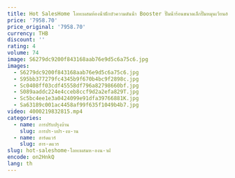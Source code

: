 ```yaml
---
title: Hot SalesHome โลหะผสมห้องน้ําฝักบัวความดันน้ํา Booster ปั๊มน้ําร้อนขนาดเล็กปั๊มหมุนเวียนอัตโนมัติ
price: '7958.70'
price_original: '7958.70'
currency: THB
discount: ''
rating: 4
volume: 74
image: S6279dc9200f843168aab76e9d5c6a75c6.jpg
images:
  - S6279dc9200f843168aab76e9d5c6a75c6.jpg
  - S95bb377279fc4345b9f670b4bc9f2898c.jpg
  - Sc0408ff03cdf45558df796a82798660bf.jpg
  - S089aaddc224e4cceb8ccf9d2a2efa829T.jpg
  - Sc5bc4ee1e3a0424099e91dfa39766881K.jpg
  - Sa63189c001ac4458af99f635f1049b4b7.jpg
video: 4000219832815.mp4
categories:
  - name: การปรับปรุงบ้าน
    slug: การปร-บปร-งบ-าน
  - name: ฮาร์ดแวร์
    slug: ฮาร-ดแวร
slug: hot-saleshome-โลหะผสมห-องน-าฝ
encode: on2HnkQ
lang: th
---
```

  